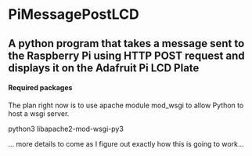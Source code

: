 # PiMessagePostLCD

## A python program that takes a message sent to the Raspberry Pi using HTTP POST request and displays it on the Adafruit Pi LCD Plate

#### Required packages

The plan right now is to use apache module mod_wsgi to allow Python to host a wsgi server.

python3
libapache2-mod-wsgi-py3

... more details to come as I figure out exactly how this is going to work...
